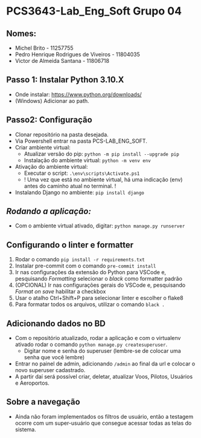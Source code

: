 # PCS3643-Lab_Eng_Soft Grupo 04 

## Nomes:
- Michel Brito - 11257755 
- Pedro Henrique Rodrigues de Viveiros - 11804035 
- Victor de Almeida Santana - 11806718 

## **Passo 1: Instalar Python 3.10.X**
- Onde instalar: https://www.python.org/downloads/
- (Windows) Adicionar ao path.

## **Passo2: Configuração**
- Clonar repositório na pasta desejada. 
- Via Powershell entrar na pasta PCS-LAB_ENG_SOFT.
- Criar ambiente virtual: 
  - Atualizar versão do pip: `python -m pip install --upgrade pip`
  - Instalação do ambiente virtual: `python -m venv env`
- Ativação do ambiente virtual: 
  - Executar o script: `.\env\scripts\Activate.ps1`
  - ! Uma vez que está no ambiente virtual, há uma indicação (env) antes do caminho atual no terminal. !
- Instalando Django no ambiente:  `pip install django` 

 ## *Rodando a aplicação:* 
 - Com o ambiente virtual ativado, digitar: `python manage.py runserver`

 ## Configurando o linter e formatter
 1. Rodar o comando `pip install -r requirements.txt`
 2. Instalar pre-commit com o comando `pre-commit install`
 3. Ir nas configurações da extensão do Python para VSCode e, pesquisando *Formatting* selecionar o *black* como formatter padrão
 4. (OPCIONAL) Ir nas configurações gerais do VSCode e, pesquisando *Format on save* habilitar a checkbox
 5. Usar o atalho Ctrl+Shift+P para selecionar linter e escolher o flake8
 4. Para formatar todos os arquivos, utilizar o comando `black .`


 ## Adicionando dados no BD 
 - Com o repositório atualizado, rodar a aplicação e com o virtualenv ativado rodar o comando `python manage.py createsuperuser`.
   - Digitar nome e senha do superuser (lembre-se de colocar uma senha que você lembre)
- Entrar no painel de admin, adicionando `/admin` ao final da url e colocar o novo superuser cadastrado.
- A partir daí será possível criar, deletar, atualizar Voos, Pilotos, Usuários e Aeroportos.

## Sobre a navegação 
- Ainda não foram implementados os filtros de usuário, então a testagem ocorre com um super-usuário que consegue acessar todas as telas do sistema.

 
